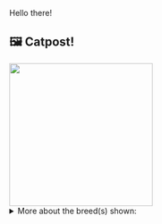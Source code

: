 Hello there!



## 🖼️ Catpost!

<sub>
    <img src="https://cdn2.thecatapi.com/images/4B7MJpywg.jpg" height="256">
</sub>


<details>
<summary>More about the breed(s) shown:</summary>

Breed: Russian Blue

Description: Russian Blues are very loving and reserved. They do not like noisy households but they do like to play and can be quite active when outdoors. They bond very closely with their owner and are known to be compatible with other pets.

Links:
<ul>
  <li>CFA http://cfa.org/Breeds/BreedsKthruR/RussianBlue.aspx</li>
  <li>Wikipedia https://en.wikipedia.org/wiki/Russian_Blue</li>
</ul> 

</details>
